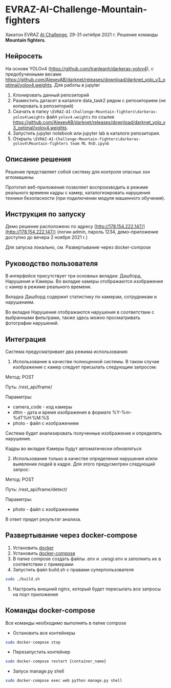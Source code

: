 # EVRAZ-AI-Challenge-Mountain-fighters
Хакатон EVRAZ [AI Challenge](https://hackathon.evraz.com/), 29-31 октября 2021 г. Решение команды **Mountain fighters**.

## Нейросеть

На основе YOLOv4 (https://github.com/tranleanh/darkeras-yolov4), с предобученными весами https://github.com/AlexeyAB/darknet/releases/download/darknet_yolo_v3_optimal/yolov4.weights. Для работы в jupyter

1. Клонировать данный репозиторий
2. Разместить датасет в каталоге data_task2 рядом с репозиторием (не копировать в репозиторий)
3. Скачать в папку `\EVRAZ-AI-Challenge-Mountain-fighters\darkeras-yolov4\weights` файл `yolov4.weights` по ссылке https://github.com/AlexeyAB/darknet/releases/download/darknet_yolo_v3_optimal/yolov4.weights.
4. Запустить jupyter notebook или jupyter lab в каталоге репозитория.
5. Открыть `\EVRAZ-AI-Challenge-Mountain-fighters\darkeras-yolov4\Mountain-fighters team ML RnD.ipynb`

## Описание решения
Решение представляет собой cистемy для контроля опасных зон агломашины.

Прототип веб-приложения позволяет воспроизводить в режиме реального времени кадры с камер, каталогизировать нарушения техники безопасности (при подключении модуля машинного обучения).

## Инструкция по запуску
Демо решение расположено по адресу [http://178.154.222.147/](http://178.154.222.147/) (логин admin, пароль 1234, демо-приложение доступно до вечера 2 ноября 2021 г.)

Для запуска локально, см. Развертывание через docker-compose

## Руководство пользователя
В интерфейсе присутствует три основных вкладки: Дашборд, Нарушения и Камеры. Во вкладке камеры отображаются изображения с камер в режиме реального времени.

Вкладка Дашборд содержит статистику по камерам, сотрудникам и нарушениям.

Во вкладке Нарушения отображаются нарушения в соответствии с выбранными фильтрами, также здесь можно просматривать фотографии нарушений.

## Интеграция

Система предусматривает два режима использования:
1. Использование в качестве полноценной системы. В таком случае изображения с камер следует присылать следующим запросом:

Метод: POST

Путь: /rest_api/frame/

Параметры:
- camera_code - код камеры
- dttm - дата и время изображения в формате %Y-%m-%dT%H:%M:%S
- photo - файл с изображением

Система будет анализировать полученные изображения и определять нарушение. 

Кадры во вкладке Камеры будут автоматически обновляться

2. Использование только в качестве определения нарушения и/или выявления людей в кадре. Для этого предусмотрен следующий запрос:

Метод: POST

Путь: /rest_api/frame/detect/

Параметры:
- photo - файл с изображением

В ответ придет результат анализа.

## Развертывание через docker-compose
1. Установить [docker](https://docs.docker.com/engine/install/ubuntu/)
2. Установить [docker-compose](https://docs.docker.com/compose/install/)
3. В папке compose создать файлы .env и .uwsgi.env и заполнить их в соответствии с примерами
4. Запустить файл build.sh с правами суперпользователя
```bash
sudo ./build.sh
```
5. Настроить внешний nginx, который будет пересылать все запросы на порт приложения
## Команды docker-compose 
Все команды необходимо выполнять в папке compose
- Остановить все контейнеры
```bash
sudo docker-compose stop
```
- Перезапустить контейнер
```bash
sudo docker-compose restart {container_name}
```
- Запуск manage.py shell
```bash
sudo docker-compose exec web python manage.py shell
```
